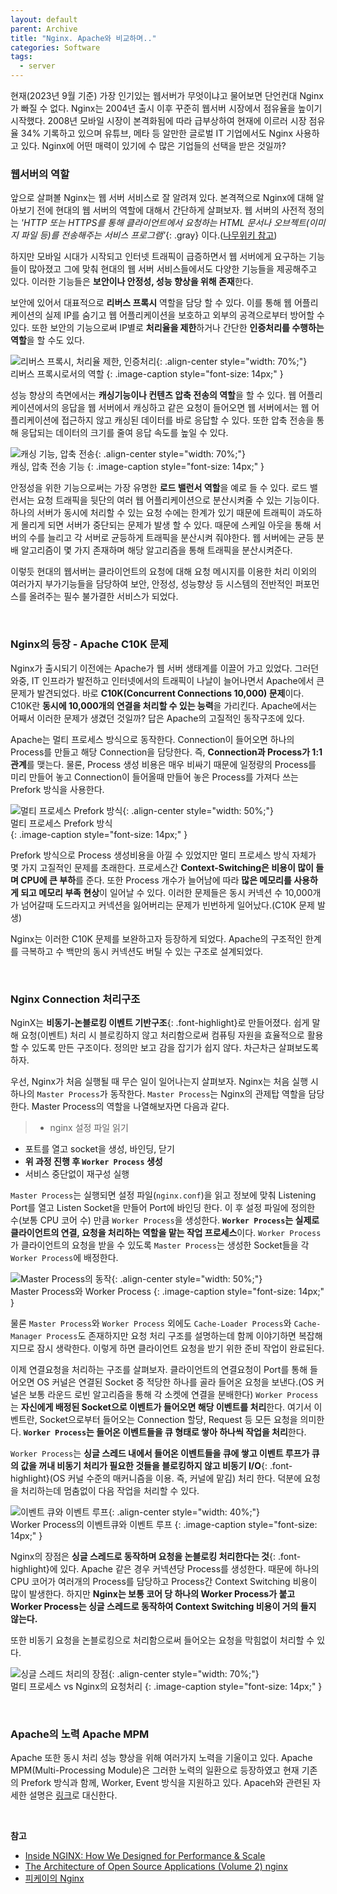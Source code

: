 ```yaml
---  
layout: default
parent: Archive
title: "Nginx. Apache와 비교하며.."
categories: Software
tags:
  - server
---  
```



현재(2023년 9월 기준) 가장 인기있는 웹서버가 무엇이냐고 물어보면 단언컨대 Nginx가 빠질 수 없다. Nginx는 2004년 출시 이후 꾸준히 웹서버 시장에서 점유율을 높이기 시작했다. 2008년 모바일 시장이 본격화됨에 따라 급부상하여 현재에 이르러 시장 점유율 34% 기록하고 있으며 유튜브, 메타 등 알만한 글로벌 IT 기업에서도 Nginx 사용하고 있다. Nginx에 어떤 매력이 있기에 수 많은 기업들의 선택을 받은 것일까?  

### 웹서버의 역할
앞으로 살펴볼 Nginx는 웹 서버 서비스로 잘 알려져 있다. 본격젹으로 Nginx에 대해 알아보기 전에 현대의 웹 서버의 역할에 대해서 간단하게 살펴보자. 웹 서버의 사전적 정의는 *'HTTP 또는 HTTPS를 통해 클라이언트에서 요청하는 HTML 문서나 오브젝트(이미지 파일 등)를 전송해주는 서비스 프로그램'*{: .gray} 이다.([나무위키 참고](https://ko.wikipedia.org/wiki/%EC%9B%B9_%EC%84%9C%EB%B2%84))

하지만 모바일 시대가 시작되고 인터넷 트래픽이 급증하면서 웹 서버에게 요구하는 기능들이 많아졌고 그에 맞춰 현대의 웹 서버 서비스들에서도 다양한 기능들을 제공해주고 있다. 이러한 기능들은 **보안이나 안정성, 성능 향상을 위해 존재**한다.  

보안에 있어서 대표적으로 **리버스 프록시** 역할을 담당 할 수 있다. 이를 통해 웹 어플리케이션의 실제 IP를 숨기고 웹 어플리케이션을 보호하고 외부의 공격으로부터 방어할 수 있다. 또한 보안의 기능으로써 IP별로 **처리율을 제한**하거나 간단한 **인증처리를 수행하는 역할**을 할 수도 있다.  

![리버스 프록시, 처리율 제한, 인증처리](https://github.com/kids-ground/shout-backend/assets/52196792/1c3532cb-fd4a-4b77-a83d-996f3965d8f7){: .align-center style="width: 70%;"}  
리버스 프록시로서의 역할
{: .image-caption style="font-size: 14px;" }  

성능 향상의 측면에서는 **캐싱기능이나 컨텐츠 압축 전송의 역할**을 할 수 있다. 웹 어플리케이션에서의 응답을 웹 서버에서 캐싱하고 같은 요청이 들어오면 웹 서버에서는 웹 어플리케이션에 접근하지 않고 캐싱된 데이터를 바로 응답할 수 있다. 또한 압축 전송을 통해 응답되는 데이터의 크기를 줄여 응답 속도를 높일 수 있다.  

![캐싱 기능, 압축 전송](https://github.com/kids-ground/shout-backend/assets/52196792/5102b678-150e-44e2-aae6-2782152751bc){: .align-center style="width: 70%;"}  
캐싱, 압축 전송 기능
{: .image-caption style="font-size: 14px;" }  

안정성을 위한 기능으로써는 가장 유명한 **로드 밸런서 역할**을 예로 들 수 있다. 로드 밸런서는 요청 트래픽을 뒷단의 여러 웹 어플리케이션으로 분산시켜줄 수 있는 기능이다. 하나의 서버가 동시에 처리할 수 있는 요청 수에는 한계가 있기 때문에 트래픽이 과도하게 몰리게 되면 서버가 중단되는 문제가 발생 할 수 있다. 때문에 스케일 아웃을 통해 서버의 수를 늘리고 각 서버로 균등하게 트래픽을 분산시켜 줘야한다. 웹 서버에는 균등 분배 알고리즘이 몇 가지 존재하며 해당 알고리즘을 통해 트래픽을 분산시켜준다.

이렇듯 현대의 웹서버는 클라이언트의 요청에 대해 요청 메시지를 이용한 처리 이외의 여러가지 부가기능들을 담당하여 보안, 안정성, 성능향상 등 시스템의 전반적인 퍼포먼스를 올려주는 필수 불가결한 서비스가 되었다.  

<br />  

### Nginx의 등장 - Apache C10K 문제
Nginx가 출시되기 이전에는 Apache가 웹 서버 생태계를 이끌어 가고 있었다. 그러던 와중, IT 인프라가 발전하고 인터넷에서의 트래픽이 나날이 늘어나면서 Apache에서 큰 문제가 발견되었다. 바로 **C10K(Concurrent Connections 10,000) 문제**이다. C10K란 **동시에 10,000개의 연결을 처리할 수 있는 능력**을 가리킨다. Apache에서는 어째서 이러한 문제가 생겼던 것일까? 답은 Apache의 고질적인 동작구조에 있다.  

Apache는 멀티 프로세스 방식으로 동작한다. Connection이 들어오면 하나의 Process를 만들고 해당 Connection을 담당한다. 즉, **Connection과 Process가 1:1 관계**를 맺는다. 물론, Process 생성 비용은 매우 비싸기 때문에 일정량의 Process를 미리 만들어 놓고 Connection이 들어올때 만들어 놓은 Process를 가져다 쓰는 Prefork 방식을 사용한다.  

![멀티 프로세스 Prefork 방식](https://github.com/kids-ground/shout-backend/assets/52196792/cc7a3d85-feaa-4891-a1f2-9ce510f74953){: .align-center style="width: 50%;"}  
멀티 프로세스 Prefork 방식  
{: .image-caption style="font-size: 14px;" }  

Prefork 방식으로 Process 생성비용을 아낄 수 있었지만 멀티 프로세스 방식 자체가 몇 가지 고질적인 문제를 초래한다. 프로세스간 **Context-Switching은 비용이 많이 들며 CPU에 큰 부하**를 준다. 또한 Process 개수가 늘어남에 따라 **많은 메모리를 사용하게 되고 메모리 부족 현상**이 일어날 수 있다. 이러한 문제들은 동시 커넥션 수 10,000개가 넘어갈때 도드라지고 커넥션을 잃어버리는 문제가 빈번하게 일어났다.(C10K 문제 발생)  

Nginx는 이러한 C10K 문제를 보완하고자 등장하게 되었다. Apache의 구조적인 한계를 극복하고 수 백만의 동시 커넥션도 버틸 수 있는 구조로 설계되었다.  

<br />  

### Nginx Connection 처리구조
NginX는 **비동기-논블로킹 이벤트 기반구조**{: .font-highlight}로 만들어졌다. 쉽게 말해 요청(이벤트) 처리 시 블로킹하지 않고 처리함으로써 컴퓨팅 자원을 효율적으로 활용할 수 있도록 만든 구조이다. 정의만 보고 감을 잡기가 쉽지 않다. 차근차근 살펴보도록 하자.

우선, Nginx가 처음 실행될 때 무슨 일이 일어나는지 살펴보자. Nginx는 처음 실행 시 하나의 `Master Process`가 동작한다. `Master Process`는 Nginx의 관제탑 역할을 담당한다. Master Process의 역할을 나열해보자면 다음과 같다.  

> - nginx 설정 파일 읽기
- 포트를 열고 socket을 생성, 바인딩, 닫기
- **위 과정 진행 후 `Worker Process` 생성**  
- 서비스 중단없이 재구성 실행

`Master Process`는 실행되면 설정 파일(`nginx.conf`)을 읽고 정보에 맞춰 Listening Port를 열고 Listen Socket을 만들어 Port에 바인딩 한다. 이 후 설정 파일에 정의한 수(보통 CPU 코어 수) 만큼 `Worker Process`을 생성한다. **`Worker Process`는 실제로 클라이언트의 연결, 요청을 처리하는 역할을 맡는 작업 프로세스**이다. `Worker Process`가 클라이언트의 요청을 받을 수 있도록 `Master Process`는 생성한 Socket들을 각 `Worker Process`에 배정한다.  

![Master Process의 동작](https://github.com/kids-ground/mentos-backend/assets/52196792/a60bc99d-a561-46c6-9cf2-78c0a053a5a0){: .align-center style="width: 50%;"}  
Master Process와 Worker Process
{: .image-caption style="font-size: 14px;" }  

물론 `Master Process`와 `Worker Process` 외에도 `Cache-Loader Process`와 `Cache-Manager Process`도 존재하지만 요청 처리 구조를 설명하는데 함께 이야기하면 복잡해지므로 잠시 생락한다. 이렇게 하면 클라이언트 요청을 받기 위한 준비 작업이 완료된다.  

이제 연결요청을 처리하는 구조를 살펴보자. 클라이언트의 연결요청이 Port를 통해 들어오면 OS 커널은 연결된 Socket 중 적당한 하나를 골라 들어온 요청을 보낸다.(OS 커널은 보통 라운드 로빈 알고리즘을 통해 각 소켓에 연결을 분배한다) `Worker Process`는 **자신에게 배정된 Socket으로 이벤트가 들어오면 해당 이벤트를 처리**한다. 여기서 이벤트란, Socket으로부터 들어오는 Connection 할당, Request 등 모든 요청을 의미한다. **`Worker Process`는 들어온 이벤트들을 큐 형태로 쌓아 하나씩 작업을 처리**한다.  

`Worker Process`는 **싱글 스레드 내에서 들어온 이벤트들을 큐에 쌓고 이벤트 루프가 큐의 값을 꺼내 비동기 처리가 필요한 것들을 블로킹하지 않고 비동기 I/O**{: .font-highlight}(OS 커널 수준의 매커니즘을 이용. 즉, 커널에 맡김) 처리 한다. 덕분에 요청을 처리하는데 멈춤없이 다음 작업을 처리할 수 있다.  

![이벤트 큐와 이벤트 루프](https://github.com/kids-ground/mentos-backend/assets/52196792/3046acbd-1753-41bd-b58d-7c13dd27547c){: .align-center style="width: 40%;"}  
Worker Process의 이벤트큐와 이벤트 루프
{: .image-caption style="font-size: 14px;" }  

Nginx의 장점은 **싱글 스레드로 동작하며 요청을 논블로킹 처리한다는 것**{: .font-highlight}에 있다. Apache 같은 경우 커넥션당 Process를 생성한다. 때문에 하나의 CPU 코어가 여러개의 Process를 담당하고 Process간 Context Switching 비용이 많이 발생한다. 하지만 **Nginx는 보통 코어 당 하나의 Worker Process가 붙고 Worker Process는 싱글 스레드로 동작하여 Context Switching 비용이 거의 들지 않는다.**  

또한 비동기 요청을 논블로킹으로 처리함으로써 들어오는 요청을 막힘없이 처리할 수 있다.

![싱글 스레드 처리의 장점](https://github.com/kids-ground/mentos-backend/assets/52196792/3e459626-2fd0-4526-bedc-cd00aa651dab){: .align-center style="width: 70%;"}  
멀티 프로세스 vs Nginx의 요청처리
{: .image-caption style="font-size: 14px;" }  

<br />  

### Apache의 노력 Apache MPM
Apache 또한 동시 처리 성능 향상을 위해 여러가지 노력을 기울이고 있다. Apache MPM(Multi-Processing Module)은 그러한 노력의 일환으로 등장하였고 현재 기존의 Prefork 방식과 함께, Worker, Event 방식을 지원하고 있다. Apaceh와 관련된 자세한 설명은 [링크](https://camelsource.tistory.com/71)로 대신한다.


<br />  

**참고**  
- [Inside NGINX: How We Designed for Performance & Scale](https://www.nginx.com/blog/inside-nginx-how-we-designed-for-performance-scale/)
- [The Architecture of Open Source Applications (Volume 2) nginx](https://aosabook.org/en/v2/nginx.html)
- [피케이의 Nginx](https://www.youtube.com/watch?v=6FAwAXXj5N0&t=6s)